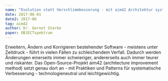 ```yaml
---
name: "Evolution statt Verschlimmbesserung - mit aim42 Architektur systematisch verbessern"
date: 2017-06-01
date2: 2017-06
tag: aim42
author: Dr. Gernot Starke
paper: OBJECTspektrum
---
```

Erweitern, Ändern und Korrigieren bestehender Software - meistens unter Zeitdruck - führt in vielen Fällen
zu schleichendem Verfall. Dadurch werden Änderungen einerseits immer schwieriger, andererseits auch immer 
teurer und riskanter. Das Open-Source-Projekt aim42 (architecture improvement method) setzt genau dort an - mit
Praktiken und Patterns für systematische Verbesserung - technologieneutral und leichtgewichtig.